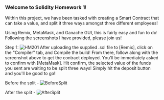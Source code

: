 ### Welcome to Solidity Homework 1!



Within this project, we have been tasked with creating a Smart Contract that can take a value, and split it three ways amongst three different employees!

Using Remix, MetaMask, and Ganache GUI, this is fairly easy and fun to do! Following the screenshots I have provided, please join us!



Step 1: 
![HM201](https://user-images.githubusercontent.com/65554825/134597910-93aa9c2a-5a7d-41b4-88fb-eebfcd261fab.gif)
After uploading the supplied .sol file to [Remix], click on the "Compiler" tab, and Compile the build! From there, follow along with the screenshot above to get the contract deployed. You'll be immediately asked to confirm with [MetaMask]. Hit confirm, the selected value of the funds you sent are waiting to be split three ways! Simply hit the deposit 
button and you'll be good to go!


Before the split - 
![BeforeSplit](https://user-images.githubusercontent.com/65554825/134598119-32bca739-8916-4b5a-8a74-8a600d1da35c.jpg)


After the split - ![AfterSplit](https://user-images.githubusercontent.com/65554825/134598164-3d4729ac-c592-44da-85f4-56ac2654d280.jpg)
